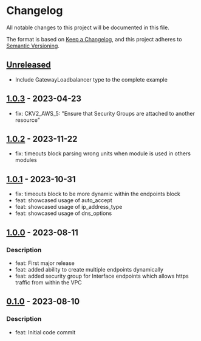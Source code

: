 # Changelog
All notable changes to this project will be documented in this file.

The format is based on [Keep a Changelog](https://keepachangelog.com/en/1.0.0/),
and this project adheres to [Semantic Versioning](https://semver.org/spec/v2.0.0.html).

## [Unreleased]
- Include GatewayLoadbalancer type to the complete example

##  [1.0.3] - 2023-04-23
- fix: CKV2_AWS_5: "Ensure that Security Groups are attached to another resource"

## [1.0.2] - 2023-11-22
- fix: timeouts block parsing wrong units when module is used in others modules

## [1.0.1] - 2023-10-31
- fix: timeouts block to be more dynamic within the endpoints block
- feat: showcased usage of auto_accept
- feat: showcased usage of ip_address_type
- feat: showcased usage of dns_options

## [1.0.0] - 2023-08-11
### Description
- feat: First major release
- feat: added ability to create multiple endpoints dynamically
- feat: added security group for Interface endpoints which allows https traffic from within the VPC

## [0.1.0] - 2023-08-10
### Description
- feat: Initial code commit

[Unreleased]: https://github.com/boldlink/terraform-aws-vpc-endpoints/compare/1.0.3...HEAD

[1.0.3]: https://github.com/boldlink/terraform-aws-vpc-endpoints/releases/tag/1.0.3
[1.0.2]: https://github.com/boldlink/terraform-aws-vpc-endpoints/releases/tag/1.0.2
[1.0.1]: https://github.com/boldlink/terraform-aws-vpc-endpoints/releases/tag/1.0.1
[1.0.0]: https://github.com/boldlink/terraform-aws-vpc-endpoints/releases/tag/1.0.0
[0.1.0]: https://github.com/boldlink/terraform-aws-vpc-endpoints/releases/tag/0.1.0
